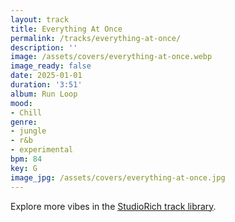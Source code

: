 ```yaml
---
layout: track
title: Everything At Once
permalink: /tracks/everything-at-once/
description: ''
image: /assets/covers/everything-at-once.webp
image_ready: false
date: 2025-01-01
duration: '3:51'
album: Run Loop
mood:
- Chill
genre:
- jungle
- r&b
- experimental
bpm: 84
key: G
image_jpg: /assets/covers/everything-at-once.jpg
---
```


Explore more vibes in the [StudioRich track library](/tracks/).
